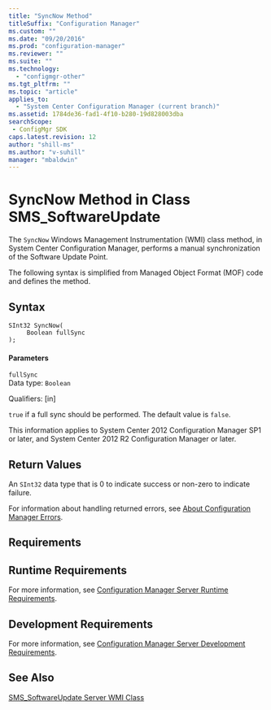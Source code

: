 ```yaml
---
title: "SyncNow Method"
titleSuffix: "Configuration Manager"
ms.custom: ""
ms.date: "09/20/2016"
ms.prod: "configuration-manager"
ms.reviewer: ""
ms.suite: ""
ms.technology:
  - "configmgr-other"
ms.tgt_pltfrm: ""
ms.topic: "article"
applies_to:
  - "System Center Configuration Manager (current branch)"
ms.assetid: 1784de36-fad1-4f10-b280-19d828003dbasearchScope: - ConfigMgr SDK
caps.latest.revision: 12
author: "shill-ms"
ms.author: "v-suhill"
manager: "mbaldwin"
---
```

# SyncNow Method in Class SMS_SoftwareUpdate
The `SyncNow` Windows Management Instrumentation (WMI) class method, in System Center Configuration Manager, performs a manual synchronization of the Software Update Point.  

 The following syntax is simplified from Managed Object Format (MOF) code and defines the method.  

## Syntax  

```  
SInt32 SyncNow(  
     Boolean fullSync  
);  
```  

#### Parameters  
 `fullSync`  
 Data type: `Boolean`  

 Qualifiers: [in]  

 `true` if a full sync should be performed. The default value is `false`.  

 This information applies to System Center 2012 Configuration Manager SP1 or later, and System Center 2012 R2 Configuration Manager or later.  

## Return Values  
 An `SInt32` data type that is 0 to indicate success or non-zero to indicate failure.  

 For information about handling returned errors, see [About Configuration Manager Errors](../../../develop/core/understand/about-configuration-manager-errors.md).  

## Requirements  

## Runtime Requirements  
 For more information, see [Configuration Manager Server Runtime Requirements](../../../develop/core/reqs/server-runtime-requirements.md).  

## Development Requirements  
 For more information, see [Configuration Manager Server Development Requirements](../../../develop/core/reqs/server-development-requirements.md).  

## See Also  
 [SMS_SoftwareUpdate Server WMI Class](../../../develop/reference/sum/sms_softwareupdate-server-wmi-class.md)

